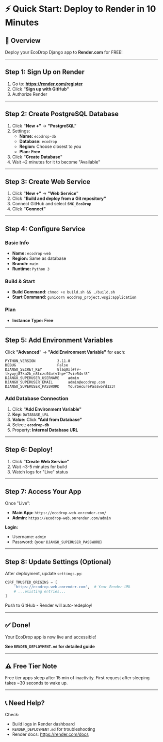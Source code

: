 # ⚡ Quick Start: Deploy to Render in 10 Minutes

## 🎯 Overview

Deploy your EcoDrop Django app to **Render.com** for FREE!

---

## Step 1: Sign Up on Render

1. Go to: **https://render.com/register**
2. Click **"Sign up with GitHub"**
3. Authorize Render

---

## Step 2: Create PostgreSQL Database

1. Click **"New +"** → **"PostgreSQL"**
2. Settings:
   - **Name:** `ecodrop-db`
   - **Database:** `ecodrop`
   - **Region:** Choose closest to you
   - **Plan:** **Free**
3. Click **"Create Database"**
4. Wait ~2 minutes for it to become "Available"

---

## Step 3: Create Web Service

1. Click **"New +"** → **"Web Service"**
2. Click **"Build and deploy from a Git repository"**
3. Connect GitHub and select **`SMC_EcoDrop`**
4. Click **"Connect"**

---

## Step 4: Configure Service

### Basic Info
- **Name:** `ecodrop-web`
- **Region:** Same as database
- **Branch:** `main`
- **Runtime:** `Python 3`

### Build & Start
- **Build Command:** `chmod +x build.sh && ./build.sh`
- **Start Command:** `gunicorn ecodrop_project.wsgi:application`

### Plan
- **Instance Type:** **Free**

---

## Step 5: Add Environment Variables

Click **"Advanced"** → **"Add Environment Variable"** for each:

```
PYTHON_VERSION          3.11.0
DEBUG                   False
DJANGO_SECRET_KEY       8laq0x(#(v-tkywyj87ka2b_n8tczc04u(v1hp+^7vie54v!8^
DJANGO_SUPERUSER_USERNAME    admin
DJANGO_SUPERUSER_EMAIL       admin@ecodrop.com
DJANGO_SUPERUSER_PASSWORD    YourSecurePassword123!
```

### Add Database Connection

1. Click **"Add Environment Variable"**
2. **Key:** `DATABASE_URL`
3. **Value:** Click **"Add from Database"**
4. Select: **`ecodrop-db`**
5. Property: **Internal Database URL**

---

## Step 6: Deploy!

1. Click **"Create Web Service"**
2. Wait ~3-5 minutes for build
3. Watch logs for "Live" status

---

## Step 7: Access Your App

Once "Live":

- **Main App:** `https://ecodrop-web.onrender.com/`
- **Admin:** `https://ecodrop-web.onrender.com/admin`

**Login:**
- Username: `admin`
- Password: (your `DJANGO_SUPERUSER_PASSWORD`)

---

## Step 8: Update Settings (Optional)

After deployment, update `settings.py`:

```python
CSRF_TRUSTED_ORIGINS = [
    'https://ecodrop-web.onrender.com',  # Your Render URL
    # ...existing entries...
]
```

Push to GitHub - Render will auto-redeploy!

---

## ✅ Done!

Your EcoDrop app is now live and accessible!

**See `RENDER_DEPLOYMENT.md` for detailed guide**

---

## ⚠️ Free Tier Note

Free tier apps sleep after 15 min of inactivity. First request after sleeping takes ~30 seconds to wake up.

---

## 📞 Need Help?

Check:
- Build logs in Render dashboard
- `RENDER_DEPLOYMENT.md` for troubleshooting
- Render docs: https://render.com/docs

